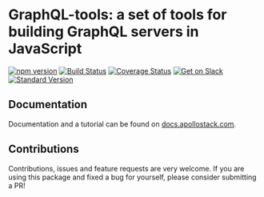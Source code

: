 # GraphQL-tools: a set of tools for building GraphQL servers in JavaScript

[![npm version](https://badge.fury.io/js/graphql-tools.svg)](https://badge.fury.io/js/graphql-tools)
[![Build Status](https://travis-ci.org/apollostack/graphql-tools.svg?branch=master)](https://travis-ci.org/apollostack/graphql-tools)
[![Coverage Status](https://coveralls.io/repos/github/apollostack/graphql-tools/badge.svg?branch=master)](https://coveralls.io/github/apollostack/graphql-tools?branch=master)
[![Get on Slack](https://img.shields.io/badge/slack-join-orange.svg)](http://www.apollostack.com/#slack)
[![Standard Version](https://img.shields.io/badge/release-standard%20version-brightgreen.svg)](https://github.com/conventional-changelog/standard-version)

## Documentation

Documentation and a tutorial can be found on [docs.apollostack.com](http://dev.apollodata.com/tools/graphql-tools/index.html).

## Contributions

Contributions, issues and feature requests are very welcome. If you are using this package and fixed a bug for yourself, please consider submitting a PR!
